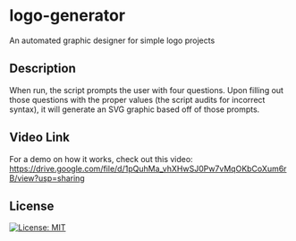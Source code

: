# logo-generator
An automated graphic designer for simple logo projects

## Description
When run, the script prompts the user with four questions.  Upon filling out those questions with the proper values (the script audits for incorrect syntax), it will generate an SVG graphic based off of those prompts.

## Video Link
For a demo on how it works, check out this video:
https://drive.google.com/file/d/1pQuhMa_vhXHwSJ0Pw7vMqOKbCoXum6rB/view?usp=sharing

## License
[![License: MIT](https://img.shields.io/badge/License-MIT-yellow.svg)](https://opensource.org/licenses/MIT)